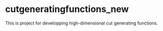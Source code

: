 # cutgeneratingfunctions_new
This is project for developping high-dimensional cut generating functions.

